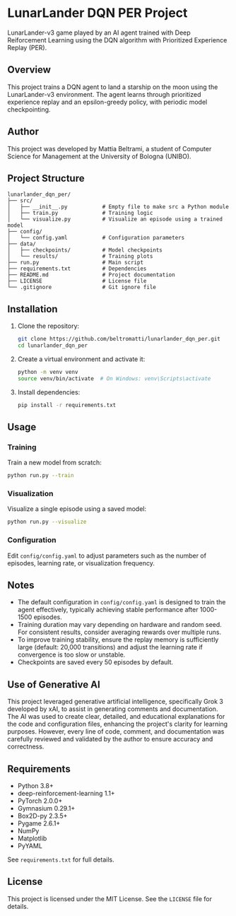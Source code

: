 # LunarLander DQN PER Project

LunarLander-v3 game played by an AI agent trained with Deep Reiforcement Learning using the DQN algorithm with Prioritized Experience Replay (PER).

## Overview

This project trains a DQN agent to land a starship on the moon using the LunarLander-v3 environment. The agent learns through prioritized experience replay and an epsilon-greedy policy, with periodic model checkpointing.

## Author

This project was developed by Mattia Beltrami, a student of Computer Science for Management at the University of Bologna (UNIBO).

## Project Structure

```
lunarlander_dqn_per/
├── src/
│   ├── __init__.py           # Empty file to make src a Python module
│   ├── train.py              # Training logic
│   └── visualize.py          # Visualize an episode using a trained model
├── config/
│   └── config.yaml           # Configuration parameters
├── data/
│   ├── checkpoints/          # Model checkpoints
│   └── results/              # Training plots
├── run.py                    # Main script
├── requirements.txt          # Dependencies
├── README.md                 # Project documentation
├── LICENSE                   # License file
└── .gitignore                # Git ignore file
```

## Installation

1. Clone the repository:
   ```bash
   git clone https://github.com/beltromatti/lunarlander_dqn_per.git
   cd lunarlander_dqn_per
   ```

2. Create a virtual environment and activate it:
   ```bash
   python -m venv venv
   source venv/bin/activate  # On Windows: venv\Scripts\activate
   ```

3. Install dependencies:
   ```bash
   pip install -r requirements.txt
   ```

## Usage

### Training
Train a new model from scratch:
```bash
python run.py --train
```

### Visualization
Visualize a single episode using a saved model:
```bash
python run.py --visualize
```

### Configuration
Edit `config/config.yaml` to adjust parameters such as the number of episodes, learning rate, or visualization frequency.

## Notes

* The default configuration in `config/config.yaml` is designed to train the agent effectively, typically achieving stable performance after 1000-1500 episodes.  
* Training duration may vary depending on hardware and random seed. For consistent results, consider averaging rewards over multiple runs.  
* To improve training stability, ensure the replay memory is sufficiently large (default: 20,000 transitions) and adjust the learning rate if convergence is too slow or unstable.
* Checkpoints are saved every 50 episodes by default.

## Use of Generative AI

This project leveraged generative artificial intelligence, specifically Grok 3 developed by xAI, to assist in generating comments and documentation. The AI was used to create clear, detailed, and educational explanations for the code and configuration files, enhancing the project's clarity for learning purposes. However, every line of code, comment, and documentation was carefully reviewed and validated by the author to ensure accuracy and correctness.

## Requirements

* Python 3.8+
* deep-reinforcement-learning 1.1+
* PyTorch 2.0.0+
* Gymnasium 0.29.1+
* Box2D-py 2.3.5+
* Pygame 2.6.1+
* NumPy
* Matplotlib
* PyYAML

See `requirements.txt` for full details.

## License

This project is licensed under the MIT License. See the `LICENSE` file for details.
